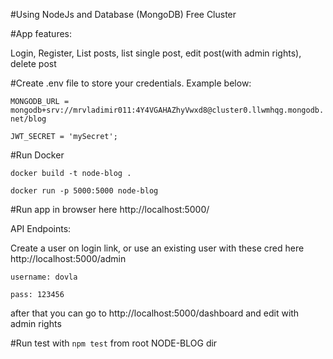 #Using NodeJs and Database (MongoDB) Free Cluster

#App features:

Login, Register, List posts, list single post, edit post(with admin rights), delete post

#Create .env file to store your credentials. Example below:

`MONGODB_URL = mongodb+srv://mrvladimir011:4Y4VGAHAZhyVwxd8@cluster0.llwmhqg.mongodb.net/blog`

`JWT_SECRET = 'mySecret';`

#Run Docker

`docker build -t node-blog .`

`docker run -p 5000:5000 node-blog`

#Run app in browser here http://localhost:5000/

API Endpoints:

Create a user on login link, or use an existing user with these cred here http://localhost:5000/admin

`username: dovla`

`pass: 123456`

after that you can go to http://localhost:5000/dashboard and edit with admin rights

#Run test with
`npm test` from root NODE-BLOG dir
